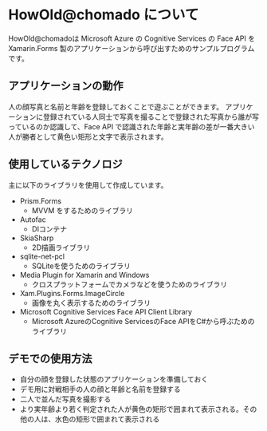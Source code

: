 # HowOld@chomado について

HowOld@chomadoは Microsoft Azure の Cognitive Services の Face API を Xamarin.Forms 製のアプリケーションから呼び出すためのサンプルプログラムです。

## アプリケーションの動作

人の顔写真と名前と年齢を登録しておくことで遊ぶことができます。
アプリケーションに登録されている人同士で写真を撮ることで登録された写真から誰が写っているのか認識して、Face API で認識された年齢と実年齢の差が一番大きい人が勝者として黄色い矩形と文字で表示されます。

## 使用しているテクノロジ

主に以下のライブラリを使用して作成しています。

- Prism.Forms
    - MVVM をするためのライブラリ
- Autofac
    - DIコンテナ
- SkiaSharp
    - 2D描画ライブラリ
- sqlite-net-pcl
    - SQLiteを使うためのライブラリ
- Media Plugin for Xamarin and Windows
    - クロスプラットフォームでカメラなどを使うためのライブラリ
- Xam.Plugins.Forms.ImageCircle
    - 画像を丸く表示するためのライブラリ
- Microsoft Cognitive Services Face API Client Library
    - Microsoft AzureのCognitive ServicesのFace APIをC#から呼ぶためのライブラリ

## デモでの使用方法

- 自分の顔を登録した状態のアプリケーションを準備しておく
- デモ用に対戦相手の人の顔と年齢と名前を登録する
- 二人で並んだ写真を撮影する
- より実年齢より若く判定された人が黄色の矩形で囲まれて表示される。その他の人は、水色の矩形で囲まれて表示される

